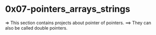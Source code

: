 # 0x07-pointers_arrays_strings
=> This section contains projects about pointer of pointers.
==> They can also be called double pointers.